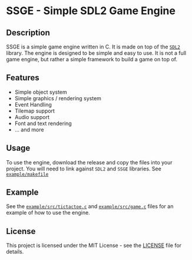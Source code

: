 # SSGE - Simple SDL2 Game Engine

## Description
SSGE is a simple game engine written in C. It is made on top of the [`SDL2`](https://github.com/libsdl-org/SDL/tree/SDL2) library. The engine is designed to be simple and easy to use. It is not a full game engine, but rather a simple framework to build a game on top of.

## Features
- Simple object system
- Simple graphics / rendering system
- Event Handling
- Tilemap support
- Audio support
- Font and text rendering
- ... and more

## Usage
To use the engine, download the release and copy the files into your project. You will need to link against `SDL2` and `SSGE` libraries.
See [`example/makefile`](./example/makefile)

## Example
See the [`example/src/tictactoe.c`](./example/src/tictactoe.c) and [`example/src/game.c`](./example/src/game.c) files for an example of how to use the engine.

## License
This project is licensed under the MIT License - see the [LICENSE](./LICENSE) file for details.
